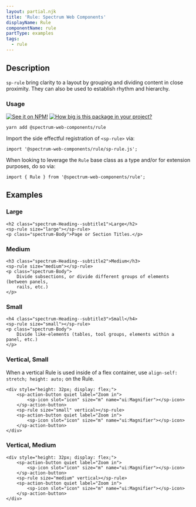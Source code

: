 ```yaml
---
layout: partial.njk
title: 'Rule: Spectrum Web Components'
displayName: Rule
componentName: rule
partType: examples
tags:
  - rule
---
```

## Description

`sp-rule` bring clarity to a layout by grouping and dividing content in close proximity. They can also be used to establish rhythm and hierarchy.

### Usage

[![See it on NPM!](https://img.shields.io/npm/v/@spectrum-web-components/rule?style=for-the-badge)](https://www.npmjs.com/package/@spectrum-web-components/rule)
[![How big is this package in your project?](https://img.shields.io/bundlephobia/minzip/@spectrum-web-components/rule?style=for-the-badge)](https://bundlephobia.com/result?p=@spectrum-web-components/rule)

```
yarn add @spectrum-web-components/rule
```

Import the side effectful registration of `<sp-rule>` via:

```
import '@spectrum-web-components/rule/sp-rule.js';
```

When looking to leverage the `Rule` base class as a type and/or for extension purposes, do so via:

```
import { Rule } from '@spectrum-web-components/rule';
```

## Examples

### Large

```html-live
<h2 class="spectrum-Heading--subtitle1">Large</h2>
<sp-rule size="large"></sp-rule>
<p class="spectrum-Body">Page or Section Titles.</p>
```

### Medium

```html-live
<h3 class="spectrum-Heading--subtitle2">Medium</h3>
<sp-rule size="medium"></sp-rule>
<p class="spectrum-Body">
    Divide subsections, or divide different groups of elements (between panels,
    rails, etc.)
</p>
```

### Small

```html-live
<h4 class="spectrum-Heading--subtitle3">Small</h4>
<sp-rule size="small"></sp-rule>
<p class="spectrum-Body">
    Divide like-elements (tables, tool groups, elements within a panel, etc.)
</p>
```

### Vertical, Small

When a vertical Rule is used inside of a flex container, use `align-self: stretch; height: auto;` on the Rule.

<sp-icons-medium></sp-icons-medium>

```html-live
<div style="height: 32px; display: flex;">
    <sp-action-button quiet label="Zoom in">
        <sp-icon slot="icon" size="m" name="ui:Magnifier"></sp-icon>
    </sp-action-button>
    <sp-rule size="small" vertical></sp-rule>
    <sp-action-button quiet label="Zoom in">
        <sp-icon slot="icon" size="m" name="ui:Magnifier"></sp-icon>
    </sp-action-button>
</div>
```

### Vertical, Medium

```html-live
<div style="height: 32px; display: flex;">
    <sp-action-button quiet label="Zoom in">
        <sp-icon slot="icon" size="m" name="ui:Magnifier"></sp-icon>
    </sp-action-button>
    <sp-rule size="medium" vertical></sp-rule>
    <sp-action-button quiet label="Zoom in">
        <sp-icon slot="icon" size="m" name="ui:Magnifier"></sp-icon>
    </sp-action-button>
</div>
```
